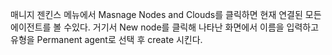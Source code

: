매니지 젠킨스 메뉴에서 Masnage Nodes and Clouds를 클릭하면 현재 연결된 모든 에이전트를 볼 수있다. 거기서 New node를 클릭해 나타난 화면에서 이름을 입력하고 유형을 Permanent agent로 선택 후 create 시킨다.
